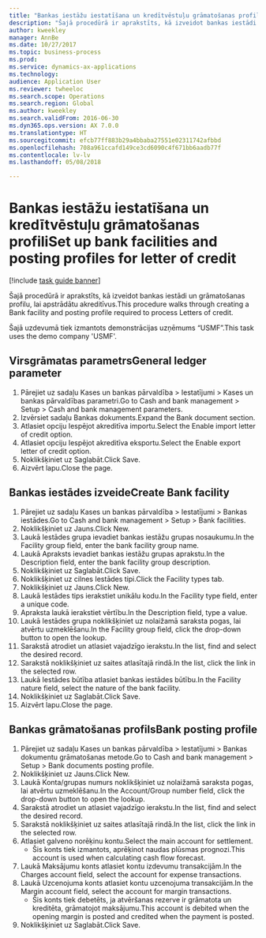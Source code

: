 ```yaml
--- 
title: "Bankas iestāžu iestatīšana un kredītvēstuļu grāmatošanas profili"
description: "Šajā procedūrā ir aprakstīts, kā izveidot bankas iestādi un grāmatošanas profilu, lai apstrādātu akreditīvus."
author: kweekley
manager: AnnBe
ms.date: 10/27/2017
ms.topic: business-process
ms.prod: 
ms.service: dynamics-ax-applications
ms.technology: 
audience: Application User
ms.reviewer: twheeloc
ms.search.scope: Operations
ms.search.region: Global
ms.author: kweekley
ms.search.validFrom: 2016-06-30
ms.dyn365.ops.version: AX 7.0.0
ms.translationtype: HT
ms.sourcegitcommit: efcb77ff883b29a4bbaba27551e02311742afbbd
ms.openlocfilehash: 708a961ccafd149ce3cd6090c4f671bb6aadb77f
ms.contentlocale: lv-lv
ms.lasthandoff: 05/08/2018

---
```

# <a name="set-up-bank-facilities-and-posting-profiles-for-letter-of-credit"></a><span data-ttu-id="1ad1c-103">Bankas iestāžu iestatīšana un kredītvēstuļu grāmatošanas profili</span><span class="sxs-lookup"><span data-stu-id="1ad1c-103">Set up bank facilities and posting profiles for letter of credit</span></span>

[!include [task guide banner](../../includes/task-guide-banner.md)]

<span data-ttu-id="1ad1c-104">Šajā procedūrā ir aprakstīts, kā izveidot bankas iestādi un grāmatošanas profilu, lai apstrādātu akreditīvus.</span><span class="sxs-lookup"><span data-stu-id="1ad1c-104">This procedure walks through creating a Bank facility and posting profile required to process Letters of credit.</span></span> 

<span data-ttu-id="1ad1c-105">Šajā uzdevumā tiek izmantots demonstrācijas uzņēmums “USMF”.</span><span class="sxs-lookup"><span data-stu-id="1ad1c-105">This task uses the demo company 'USMF'.</span></span>






## <a name="general-ledger-parameter"></a><span data-ttu-id="1ad1c-106">Virsgrāmatas parametrs</span><span class="sxs-lookup"><span data-stu-id="1ad1c-106">General ledger parameter</span></span>
1. <span data-ttu-id="1ad1c-107">Pārejiet uz sadaļu Kases un bankas pārvaldība > Iestatījumi > Kases un bankas pārvaldības parametri.</span><span class="sxs-lookup"><span data-stu-id="1ad1c-107">Go to Cash and bank management > Setup > Cash and bank management parameters.</span></span>
2. <span data-ttu-id="1ad1c-108">Izvērsiet sadaļu Bankas dokuments.</span><span class="sxs-lookup"><span data-stu-id="1ad1c-108">Expand the Bank document section.</span></span>
3. <span data-ttu-id="1ad1c-109">Atlasiet opciju Iespējot akreditīva importu.</span><span class="sxs-lookup"><span data-stu-id="1ad1c-109">Select the Enable import letter of credit option.</span></span>
4. <span data-ttu-id="1ad1c-110">Atlasiet opciju Iespējot akreditīva eksportu.</span><span class="sxs-lookup"><span data-stu-id="1ad1c-110">Select the Enable export letter of credit option.</span></span>
5. <span data-ttu-id="1ad1c-111">Noklikšķiniet uz Saglabāt.</span><span class="sxs-lookup"><span data-stu-id="1ad1c-111">Click Save.</span></span>
6. <span data-ttu-id="1ad1c-112">Aizvērt lapu.</span><span class="sxs-lookup"><span data-stu-id="1ad1c-112">Close the page.</span></span>

## <a name="create-bank-facility"></a><span data-ttu-id="1ad1c-113">Bankas iestādes izveide</span><span class="sxs-lookup"><span data-stu-id="1ad1c-113">Create Bank facility</span></span>
1. <span data-ttu-id="1ad1c-114">Pārejiet uz sadaļu Kases un bankas pārvaldība > Iestatījumi > Bankas iestādes.</span><span class="sxs-lookup"><span data-stu-id="1ad1c-114">Go to Cash and bank management > Setup > Bank facilities.</span></span>
2. <span data-ttu-id="1ad1c-115">Noklikšķiniet uz Jauns.</span><span class="sxs-lookup"><span data-stu-id="1ad1c-115">Click New.</span></span>
3. <span data-ttu-id="1ad1c-116">Laukā Iestādes grupa ievadiet bankas iestāžu grupas nosaukumu.</span><span class="sxs-lookup"><span data-stu-id="1ad1c-116">In the Facility group field, enter the bank facility group name.</span></span>
4. <span data-ttu-id="1ad1c-117">Laukā Apraksts ievadiet bankas iestāžu grupas aprakstu.</span><span class="sxs-lookup"><span data-stu-id="1ad1c-117">In the Description field, enter the bank facility group description.</span></span>
5. <span data-ttu-id="1ad1c-118">Noklikšķiniet uz Saglabāt.</span><span class="sxs-lookup"><span data-stu-id="1ad1c-118">Click Save.</span></span>
6. <span data-ttu-id="1ad1c-119">Noklikšķiniet uz cilnes Iestādes tipi.</span><span class="sxs-lookup"><span data-stu-id="1ad1c-119">Click the Facility types tab.</span></span>
7. <span data-ttu-id="1ad1c-120">Noklikšķiniet uz Jauns.</span><span class="sxs-lookup"><span data-stu-id="1ad1c-120">Click New.</span></span>
8. <span data-ttu-id="1ad1c-121">Laukā Iestādes tips ierakstiet unikālu kodu.</span><span class="sxs-lookup"><span data-stu-id="1ad1c-121">In the Facility type field, enter a unique code.</span></span>
9. <span data-ttu-id="1ad1c-122">Apraksta laukā ierakstiet vērtību.</span><span class="sxs-lookup"><span data-stu-id="1ad1c-122">In the Description field, type a value.</span></span>
10. <span data-ttu-id="1ad1c-123">Laukā Iestādes grupa noklikšķiniet uz nolaižamā saraksta pogas, lai atvērtu uzmeklēšanu.</span><span class="sxs-lookup"><span data-stu-id="1ad1c-123">In the Facility group field, click the drop-down button to open the lookup.</span></span>
11. <span data-ttu-id="1ad1c-124">Sarakstā atrodiet un atlasiet vajadzīgo ierakstu.</span><span class="sxs-lookup"><span data-stu-id="1ad1c-124">In the list, find and select the desired record.</span></span>
12. <span data-ttu-id="1ad1c-125">Sarakstā noklikšķiniet uz saites atlasītajā rindā.</span><span class="sxs-lookup"><span data-stu-id="1ad1c-125">In the list, click the link in the selected row.</span></span>
13. <span data-ttu-id="1ad1c-126">Laukā Iestādes būtība atlasiet bankas iestādes būtību.</span><span class="sxs-lookup"><span data-stu-id="1ad1c-126">In the Facility nature field, select the nature of the bank facility.</span></span>
14. <span data-ttu-id="1ad1c-127">Noklikšķiniet uz Saglabāt.</span><span class="sxs-lookup"><span data-stu-id="1ad1c-127">Click Save.</span></span>
15. <span data-ttu-id="1ad1c-128">Aizvērt lapu.</span><span class="sxs-lookup"><span data-stu-id="1ad1c-128">Close the page.</span></span>

## <a name="bank-posting-profile"></a><span data-ttu-id="1ad1c-129">Bankas grāmatošanas profils</span><span class="sxs-lookup"><span data-stu-id="1ad1c-129">Bank posting profile</span></span>
1. <span data-ttu-id="1ad1c-130">Pārejiet uz sadaļu Kases un bankas pārvaldība > Iestatījumi > Bankas dokumentu grāmatošanas metode.</span><span class="sxs-lookup"><span data-stu-id="1ad1c-130">Go to Cash and bank management > Setup > Bank documents posting profile.</span></span>
2. <span data-ttu-id="1ad1c-131">Noklikšķiniet uz Jauns.</span><span class="sxs-lookup"><span data-stu-id="1ad1c-131">Click New.</span></span>
3. <span data-ttu-id="1ad1c-132">Laukā Konta/grupas numurs noklikšķiniet uz nolaižamā saraksta pogas, lai atvērtu uzmeklēšanu.</span><span class="sxs-lookup"><span data-stu-id="1ad1c-132">In the Account/Group number field, click the drop-down button to open the lookup.</span></span>
4. <span data-ttu-id="1ad1c-133">Sarakstā atrodiet un atlasiet vajadzīgo ierakstu.</span><span class="sxs-lookup"><span data-stu-id="1ad1c-133">In the list, find and select the desired record.</span></span>
5. <span data-ttu-id="1ad1c-134">Sarakstā noklikšķiniet uz saites atlasītajā rindā.</span><span class="sxs-lookup"><span data-stu-id="1ad1c-134">In the list, click the link in the selected row.</span></span>
6. <span data-ttu-id="1ad1c-135">Atlasiet galveno norēķinu kontu.</span><span class="sxs-lookup"><span data-stu-id="1ad1c-135">Select the main account for settlement.</span></span>
    * <span data-ttu-id="1ad1c-136">Šis konts tiek izmantots, aprēķinot naudas plūsmas prognozi.</span><span class="sxs-lookup"><span data-stu-id="1ad1c-136">This account is used when calculating cash flow forecast.</span></span>  
7. <span data-ttu-id="1ad1c-137">Laukā Maksājumu konts atlasiet kontu izdevumu transakcijām.</span><span class="sxs-lookup"><span data-stu-id="1ad1c-137">In the Charges account field, select the account for expense transactions.</span></span>
8. <span data-ttu-id="1ad1c-138">Laukā Uzcenojuma konts atlasiet kontu uzcenojuma transakcijām.</span><span class="sxs-lookup"><span data-stu-id="1ad1c-138">In the Margin account field, select the account for margin transactions.</span></span>
    * <span data-ttu-id="1ad1c-139">Šis konts tiek debetēts, ja atvēršanas rezerve ir grāmatota un kreditēta, grāmatojot maksājumu.</span><span class="sxs-lookup"><span data-stu-id="1ad1c-139">This account is debited when the opening margin is posted and credited when the payment is posted.</span></span>  
9. <span data-ttu-id="1ad1c-140">Noklikšķiniet uz Saglabāt.</span><span class="sxs-lookup"><span data-stu-id="1ad1c-140">Click Save.</span></span>



